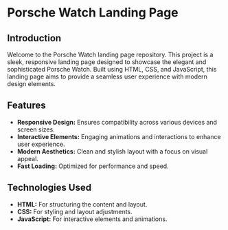 # Porsche Watch Landing Page

## Introduction
Welcome to the Porsche Watch landing page repository. This project is a sleek, responsive landing page designed to showcase the elegant and sophisticated Porsche Watch. Built using HTML, CSS, and JavaScript, this landing page aims to provide a seamless user experience with modern design elements.

## Features
- **Responsive Design:** Ensures compatibility across various devices and screen sizes.
- **Interactive Elements:** Engaging animations and interactions to enhance user experience.
- **Modern Aesthetics:** Clean and stylish layout with a focus on visual appeal.
- **Fast Loading:** Optimized for performance and speed.

## Technologies Used
- **HTML:** For structuring the content and layout.
- **CSS:** For styling and layout adjustments.
- **JavaScript:** For interactive elements and animations.
